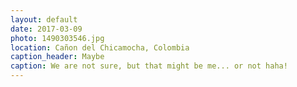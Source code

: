 ```yaml
---
layout: default
date: 2017-03-09
photo: 1490303546.jpg
location: Cañon del Chicamocha, Colombia
caption_header: Maybe
caption: We are not sure, but that might be me... or not haha!
---
```

